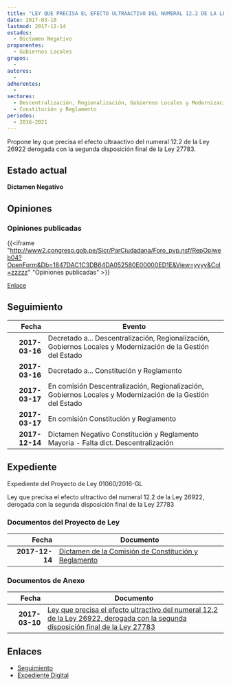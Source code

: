 ```yaml
---
title: "LEY QUE PRECISA EL EFECTO ULTRAACTIVO DEL NUMERAL 12.2 DE LA LEY 26922 DEROGADA CON LA SEGUNDA DISPOSICIÓN FINAL DE LA LEY 27783"
date: 2017-03-10
lastmod: 2017-12-14
estados: 
  - Dictamen Negativo
proponentes: 
  - Gobiernos Locales
grupos: 
  - 
autores: 
  - 
adherentes: 
  - 
sectores: 
  - Descentralización, Regionalización, Gobiernos Locales y Modernización de la Gestión del Estado
  - Constitución y Reglamento
periodos: 
  - 2016-2021
---
```


Propone ley que precisa el efecto ultraactivo del numeral 12.2 de la Ley 26922 derogada con la segunda disposición final de la Ley 27783.


## Estado actual

**Dictamen Negativo**

## Opiniones

### Opiniones publicadas

{{<iframe "http://www2.congreso.gob.pe/Sicr/ParCiudadana/Foro_pvp.nsf/RepOpiweb04?OpenForm&Db=1847DAC1C3DB64DA052580E00000ED1E&View=yyyy&Col=zzzzz" "Opiniones publicadas" >}}

[Enlace](http://www2.congreso.gob.pe/Sicr/ParCiudadana/Foro_pvp.nsf/RepOpiweb04?OpenForm&Db=1847DAC1C3DB64DA052580E00000ED1E&View=yyyy&Col=zzzzz)

## Seguimiento

| Fecha | Evento |
|------:|--------|
| **2017-03-16** | Decretado a... Descentralización, Regionalización, Gobiernos Locales y Modernización de la Gestión del Estado|
| **2017-03-16** | Decretado a... Constitución y Reglamento|
| **2017-03-17** | En comisión Descentralización, Regionalización, Gobiernos Locales y Modernización de la Gestión del Estado|
| **2017-03-17** | En comisión Constitución y Reglamento|
| **2017-12-14** | Dictamen Negativo Constitución y Reglamento Mayoria - Falta dict. Descentralización|


## Expediente

Expediente del Proyecto de Ley 01060/2016-GL

Ley que precisa el efecto ultractivo del numeral 12.2 de la Ley 26922, derogada con la segunda disposición final de la Ley 27783


### Documentos del Proyecto de Ley

| Fecha | Documento |
|------:|--------|
| **2017-12-14** | [Dictamen de la Comisión de Constitución y Reglamento](http://www.leyes.congreso.gob.pe/Documentos/2016_2021/Dictamenes/Proyectos_de_Ley/01060DC04MAY20171214.pdf) |

### Documentos de Anexo

| Fecha | Documento |
|------:|--------|
| **2017-03-10** | [Ley que precisa el efecto ultractivo del numeral 12.2 de la Ley 26922, derogada con la segunda disposición final de la Ley 27783](http://www.leyes.congreso.gob.pe/Documentos/2016_2021/Proyectos_de_Ley_y_de_Resoluciones_Legislativas/PL0106020170310.pdf) |

## Enlaces 

- [Seguimiento](http://www2.congreso.gob.pe/Sicr/TraDocEstProc/CLProLey2016.nsf/f7fff46988ca05b1052578e100829cc7/d10aa060df77cae1052580df006dffc4?OpenDocument)
- [Expediente Digital](http://www2.congreso.gob.pehttp://www2.congreso.gob.pe/Sicr/TraDocEstProc/CLProLey2016.nsf/f7fff46988ca05b1052578e100829cc7/d10aa060df77cae1052580df006dffc4?OpenDocument&Click=05257FB7005EB655.eb71d0cf91d8294e05256cdf006b5706/$Body/0.1C6C)
